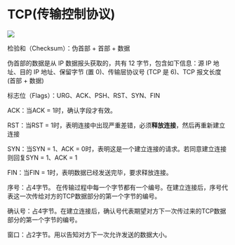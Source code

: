 # TCP(传输控制协议)

![](https://daytime-1303889004.cos.ap-nanjing.myqcloud.com/006.png)

检验和（Checksum）：伪首部 + 首部 + 数据

伪首部的数据是从 IP 数据报头获取的，共有 12 字节，包含如下信息：源 IP 地址、目的 IP 地址、保留字节 (置 0)、传输层协议号 (TCP 是 6)、TCP 报文长度 (首部 + 数据)

标志位（Flags）：URG、ACK、PSH、RST、SYN、FIN

ACK：当ACK = 1时，确认字段才有效。

RST：当RST = 1时，表明连接中出现严重差错，必须**释放连接**，然后再重新建立连接

SYN：当SYN = 1、ACK = 0时，表明这是一个建立连接的请求。若同意建立连接则回复SYN = 1、ACK = 1

FIN：当FIN = 1时，表明数据已经发送完毕，要求释放连接。

序号：占4字节。 在传输过程中每一个字节都有一个编号。在建立连接后，序号代表这一次传给对方的TCP数据部分的第一个字节的编号。

确认号：占4字节。在建立连接后，确认号代表期望对方下一次传过来的TCP数据部分的第一个字节的编号。

窗口：占2字节。用以告知对方下一次允许发送的数据大小。
